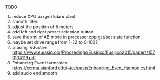 TODO
1. reduce CPU usage (future plan)
2. smooth filter
3. adjust the position of ff meters
4. add left and right preset selection button
5. save the xml of AB mode in processor.cpp get/set state function.
6. maybe set drive range from 1-32 to 0-100?
7. aliasing reduction https://www.eurasip.org/Proceedings/Eusipco/Eusipco2015/papers/1570104119.pdf
8. Enhancing Even Harmonics
https://ccrma.stanford.edu/~jos/pasp/Enhancing_Even_Harmonics.html
9. add audio end smooth
